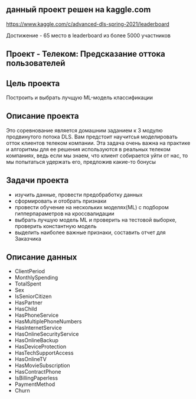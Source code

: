 ﻿## данный проект решен на kaggle.com

https://www.kaggle.com/c/advanced-dls-spring-2021/leaderboard

Достижение - 65 место в leaderboard из более 5000 участников

## Проект - Телеком: Предсказание оттока пользователей

## Цель проекта 
Построить и выбрать лучщую ML-модель классификации

## Описание проекта
Это соревнование является домашним заданием к 3 модулю продвинутого потока DLS. 
Вам предстоит научитсья моделировать отток клиентов телеком компании. 
Эта задача очень важна на практике и алгоритмы для ее решения используются в реальных телеком компаниях, ведь если мы знаем, что клиент собирается уйти от нас, то мы попытаться удержать его, предложив какие-то бонусы

## Задачи проекта
- изучить данные, провести предобработку данных
- сформировать и отобрать признаки
- провести обучение на нескольких моделях(ML) с подбором гипперпараметров на кроссвалидации
- выбрать лучшую модель ML и проверить на тестовой выборке, проверить константную модель
- выделить наиболее важные признаки, составить отчет для Заказчика

## Описание данных
- ClientPeriod                
- MonthlySpending             
- TotalSpent                  
- Sex                         
- IsSeniorCitizen             
- HasPartner                  
- HasChild                    
- HasPhoneService             
- HasMultiplePhoneNumbers     
- HasInternetService          
- HasOnlineSecurityService    
- HasOnlineBackup             
- HasDeviceProtection         
- HasTechSupportAccess        
- HasOnlineTV                 
- HasMovieSubscription        
- HasContractPhone            
- IsBillingPaperless          
- PaymentMethod               
- Churn 
